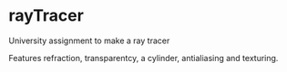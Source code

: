 # rayTracer
University assignment to make a ray tracer

Features refraction, transparentcy, a cylinder, antialiasing and texturing.

